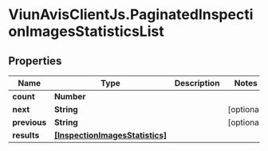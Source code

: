 # ViunAvisClientJs.PaginatedInspectionImagesStatisticsList

## Properties

| Name         | Type                                                              | Description | Notes      |
| ------------ | ----------------------------------------------------------------- | ----------- | ---------- |
| **count**    | **Number**                                                        |             |
| **next**     | **String**                                                        |             | [optional] |
| **previous** | **String**                                                        |             | [optional] |
| **results**  | [**[InspectionImagesStatistics]**](InspectionImagesStatistics.md) |             |
